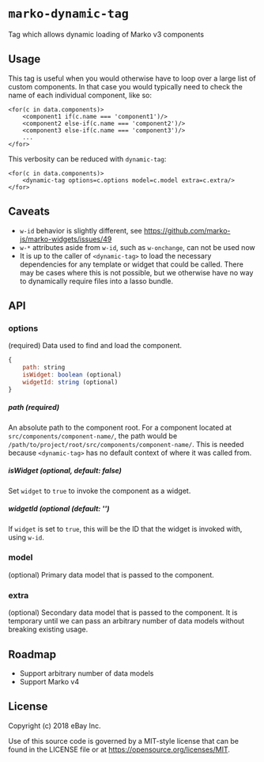 # `marko-dynamic-tag`

Tag which allows dynamic loading of Marko v3 components

## Usage

This tag is useful when you would otherwise have to loop over a large list of custom components. In that case you would typically need to check the name of each individual component, like so:
```
<for(c in data.components)>
    <component1 if(c.name === 'component1')/>
    <component2 else-if(c.name === 'component2')/>
    <component3 else-if(c.name === 'component3')/>
    ...
</for>
```

This verbosity can be reduced with `dynamic-tag`:
```
<for(c in data.components)>
    <dynamic-tag options=c.options model=c.model extra=c.extra/>
</for>
```

## Caveats
- `w-id` behavior is slightly different, see https://github.com/marko-js/marko-widgets/issues/49
- `w-*` attributes aside from `w-id`, such as `w-onchange`, can not be used now
- It is up to the caller of `<dynamic-tag>` to load the necessary dependencies for any template or widget that could be called. There may be cases where this is not possible, but we otherwise have no way to dynamically require files into a lasso bundle.

## API
### options
(required) Data used to find and load the component.
```js
{
    path: string
    isWidget: boolean (optional)
    widgetId: string (optional)
}
```
##### path (required)
An absolute path to the component root. For a component located at `src/components/component-name/`, the path would be `/path/to/project/root/src/components/component-name/`. This is needed because `<dynamic-tag>` has no default context of where it was called from.

##### isWidget (optional, default: false)
Set `widget` to `true` to invoke the component as a widget.

##### widgetId (optional (default: '')
If `widget` is set to `true`, this will be the ID that the widget is invoked with, using `w-id`.

### model
(optional) Primary data model that is passed to the component.

### extra
(optional) Secondary data model that is passed to the component. It is temporary until we can pass an arbitrary number of data models without breaking existing usage.

## Roadmap
- Support arbitrary number of data models
- Support Marko v4

## License

Copyright (c) 2018 eBay Inc.

Use of this source code is governed by a MIT-style license that can be found in the LICENSE file or at https://opensource.org/licenses/MIT.
